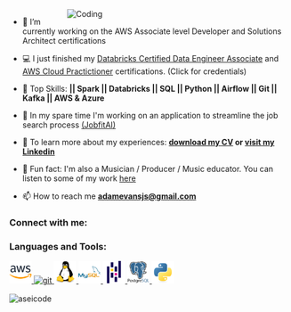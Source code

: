 <img align="right" alt="Coding" width="400" src="https://camo.githubusercontent.com/6eaa5ce04f1de8430123558d2f41ce0ed10dc01fc32d64c967d6397d3da0dfce/68747470733a2f2f63646e2e6472696262626c652e636f6d2f75736572732f313032353833382f73637265656e73686f74732f363232303838352f646576677579332e676966">

- 🔭 I’m currently working on the AWS Associate level Developer and Solutions Architect certifications

- 💻 I just finished my [Databricks Certified Data Engineer Associate](https://credentials.databricks.com/15d87779-27b9-467c-8f88-86f038fd60e4#acc.cK8lkV0O) and [AWS Cloud Practictioner](https://www.credly.com/badges/a00cd4d6-3ab2-4c61-a9c0-27d10e0b7373/public_url) certifications. (Click for credentials)

- 💪 Top Skills: **|| Spark || Databricks || SQL || Python || Airflow || Git || Kafka || AWS & Azure**

- 🌱 In my spare time I'm working on an application to streamline the job search process [(JobfitAI)](https://github.com/ASEIcode/JobFitAI)

- 📄 To learn more about my experiences: **[download my CV](https://drive.google.com/file/d/1xPqgZvDsJQTgTHPETrfIX2aDA2yzXgJc/view?usp=drive_link) or [visit my Linkedin](https://www.linkedin.com/in/adamleeevans)**

- 🎵 Fun fact: I'm also a Musician / Producer / Music educator. You can listen to some of my work [here](https://soundcloud.com/adam-evans-292272686)

- 📫 How to reach me **adamevansjs@gmail.com**

<h3 align="left">Connect with me:</h3>
<p align="left">
</p>

<h3 align="left">Languages and Tools:</h3>
<p align="left"> <a href="https://aws.amazon.com" target="_blank" rel="noreferrer"> <img src="https://raw.githubusercontent.com/devicons/devicon/master/icons/amazonwebservices/amazonwebservices-original-wordmark.svg" alt="aws" width="40" height="40"/> </a> <a href="https://git-scm.com/" target="_blank" rel="noreferrer"> <img src="https://www.vectorlogo.zone/logos/git-scm/git-scm-icon.svg" alt="git" width="40" height="40"/> </a> <a href="https://www.linux.org/" target="_blank" rel="noreferrer"> <img src="https://raw.githubusercontent.com/devicons/devicon/master/icons/linux/linux-original.svg" alt="linux" width="40" height="40"/> </a> <a href="https://www.mysql.com/" target="_blank" rel="noreferrer"> <img src="https://raw.githubusercontent.com/devicons/devicon/master/icons/mysql/mysql-original-wordmark.svg" alt="mysql" width="40" height="40"/> </a> <a href="https://pandas.pydata.org/" target="_blank" rel="noreferrer"> <img src="https://raw.githubusercontent.com/devicons/devicon/2ae2a900d2f041da66e950e4d48052658d850630/icons/pandas/pandas-original.svg" alt="pandas" width="40" height="40"/> </a> <a href="https://www.postgresql.org" target="_blank" rel="noreferrer"> <img src="https://raw.githubusercontent.com/devicons/devicon/master/icons/postgresql/postgresql-original-wordmark.svg" alt="postgresql" width="40" height="40"/> </a> <a href="https://www.python.org" target="_blank" rel="noreferrer"> <img src="https://raw.githubusercontent.com/devicons/devicon/master/icons/python/python-original.svg" alt="python" width="40" height="40"/> </a> </p>

<p><img align="center" src="https://github-readme-stats.vercel.app/api/top-langs?username=aseicode&show_icons=true&locale=en&layout=compact" alt="aseicode" /></p>
